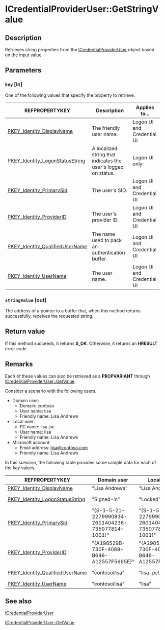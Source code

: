 # ICredentialProviderUser::GetStringValue

## Description

Retrieves string properties from the [ICredentialProviderUser](https://learn.microsoft.com/windows/desktop/api/credentialprovider/nn-credentialprovider-icredentialprovideruser) object based on the input value.

## Parameters

### `key` [in]

One of the following values that specify the property to retrieve.

| REFPROPERTYKEY | Description | Applies to... |
| --- | --- | --- |
| [PKEY_Identity_DisplayName](https://learn.microsoft.com/windows/desktop/properties/props-system-identity-displayname) | The friendly user name. | Logon UI and Credential UI |
| [PKEY_Identity_LogonStatusString](https://learn.microsoft.com/windows/desktop/properties/props-system-identity-logonstatusstring) | A localized string that indicates the user's logged on status. | Logon UI only |
| [PKEY_Identity_PrimarySid](https://learn.microsoft.com/windows/desktop/properties/props-system-identity-primarysid) | The user's SID. | Logon UI and Credential UI |
| [PKEY_Identity_ProviderID](https://learn.microsoft.com/windows/desktop/properties/props-system-identity-providerid) | The user's provider ID. | Logon UI and Credential UI |
| [PKEY_Identity_QualifiedUserName](https://learn.microsoft.com/windows/desktop/properties/props-system-identity-qualifiedusername) | The name used to pack an authentication buffer. | Logon UI and Credential UI |
| [PKEY_Identity_UserName](https://learn.microsoft.com/windows/desktop/properties/props-system-identity-username) | The user name. | Logon UI and Credential UI |

### `stringValue` [out]

The address of a pointer to a buffer that, when this method returns successfully, receives the requested string.

## Return value

If this method succeeds, it returns **S_OK**. Otherwise, it returns an **HRESULT** error code.

## Remarks

Each of these values can also be retrieved as a **PROPVARIANT** through [ICredentialProviderUser::GetValue](https://learn.microsoft.com/windows/desktop/api/credentialprovider/nf-credentialprovider-icredentialprovideruser-getvalue).

Consider a scenario with the following users.

* Domain user:
  + Domain: contoso
  + User name: lisa
  + Friendly name: Lisa Andrews
* Local user:
  + PC name: lisa-pc
  + User name: lisa
  + Friendly name: Lisa Andrews
* Microsoft account:
  + Email address: lisa@contoso.com
  + Friendly name: Lisa Andrews

In this scenario, the following table provides some sample data for each of the *key* values.

| REFPROPERTYKEY | Domain user | Local user | Microsoft account |
| --- | --- | --- | --- |
| [PKEY_Identity_DisplayName](https://learn.microsoft.com/windows/desktop/properties/props-system-identity-displayname) | "Lisa Andrews" | "Lisa Andrews" | "Lisa Andrews" |
| [PKEY_Identity_LogonStatusString](https://learn.microsoft.com/windows/desktop/properties/props-system-identity-logonstatusstring) | "Signed-in" | "Locked" | "Remotely signed in from lisa-pc" |
| [PKEY_Identity_PrimarySid](https://learn.microsoft.com/windows/desktop/properties/props-system-identity-primarysid) | "{S-1-5-21-2279990834-2601404236-735077814-1001}" | "{S-1-5-21-2279990834-2601404236-735077814-1001}" | "{S-1-5-21-2279990834-2601404236-735077814-1001}" |
| [PKEY_Identity_ProviderID](https://learn.microsoft.com/windows/desktop/properties/props-system-identity-providerid) | "{A198529B-730F-4089-B646-A12557F5665E}" | "{A198529B-730F-4089-B646-A12557F5665E}" | Not pre-defined |
| [PKEY_Identity_QualifiedUserName](https://learn.microsoft.com/windows/desktop/properties/props-system-identity-qualifiedusername) | "contoso\lisa" | "lisa-pc\lisa" | "\<account provider name>\lisa@contoso.com" |
| [PKEY_Identity_UserName](https://learn.microsoft.com/windows/desktop/properties/props-system-identity-username) | "contoso\lisa" | "lisa" | "lisa@contoso.com" |

## See also

[ICredentialProviderUser](https://learn.microsoft.com/windows/desktop/api/credentialprovider/nn-credentialprovider-icredentialprovideruser)

[ICredentialProviderUser::GetValue](https://learn.microsoft.com/windows/desktop/api/credentialprovider/nf-credentialprovider-icredentialprovideruser-getvalue)